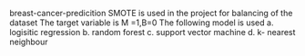 breast-cancer-predicition SMOTE is used in the project for balancing of the dataset The target variable is M =1,B=0 The following model is used a. logisitic regression b. random forest c. support vector machine d. k- nearest neighbour

